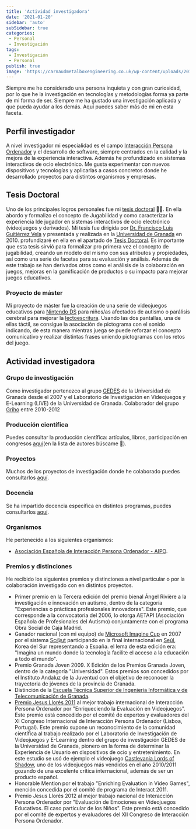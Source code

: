 ```yaml
---
title: 'Actividad investigadora'
date: '2021-01-20'
sidebar: 'auto'
subSidebar: true
categories:
 - Personal
 - Investigación
tags:
 - Investigación
 - Personal
publish: true
image: 'https://carnaudmetalboxengineering.co.uk/wp-content/uploads/2018/08/shutterstock_464359976-1170x325.jpg'
---
```


Siempre me he considerado una persona inquieta y con gran curiosidad, por lo que he la investigación en tecnologías y metodologías forma ya parte de mi forma de ser. Siempre me ha gustado una investigación aplicada y que pueda ayudar a los demás. Aquí puedes saber más de mi en esta faceta.

<!-- more -->

## Perfil investigador
A nivel investigador mi especialidad es el campo [Interacción Persona Ordenador](https://es.wikipedia.org/wiki/Interacci%C3%B3n_persona-computadora#:~:text=La%20interacci%C3%B3n%20persona%2Dcomputadora%20o,similar%2C%20es%20la%20que%20ofrecen) y el desarrollo de software, siempre centrados en la calidad y la mejora de la experiencia interactiva. Además he profundizado en sistemas interactivos de ocio electrónico. Me gusta experimentar con nuevos dispositivos y tecnologías y aplicarlas a casos concretos donde he desarrollado proyectos para distintos organismos y empresas. 


## Tesis Doctoral
Uno de los principales logros personales fue mi [tesis doctoral](./tesis/) 👨‍🎓. En ella abordo y formalizo el concepto de Jugabilidad y como caracterizar la experiencia lde jugador en sistemas interactivos de ocio electrónico (videojuegos y derivados). Mi tesis fue dirigida por [Dr. Francisco Luis Guitiérrez Vela](https://lsi.ugr.es/lsi/fgutierr) y presentada y realizada en la [Universidad de Granada](https://digibug.ugr.es/handle/10481/5671) en 2010. profundizaré en ella en el apartado de [Tesis Doctoral](./tesis/). Es importante que esta tesis sirvió para formalizar pro primera vez el concepto de jugabilidad, creando un modelo del mismo con sus atributos y propiedades, así como una serie de facetas para su evaluación y análisis. Además de este trabajo se han derivados otros como el análisis de la colaboración en juegos, mejoras en la gamificación de productos o su impacto para mejorar juegos educativos.

### Proyecto de máster
Mi proyecto de máster fue la creación de una serie de videojuegos educativos para [Nintendo DS](https://es.wikipedia.org/wiki/Nintendo_DS) para niños/as afectados de autismo o parálisis cerebral para mejorar la [lectoescritura](https://es.wikipedia.org/wiki/Lectoescritura_en_educaci%C3%B3n_b%C3%A1sica). Usando las dos pantallas, una de ellas táctil, se consigue la asociación de pictograma con el sonido indicando, de esta manera mientras juega se puede reforzar el concepto comunicativo y realizar distintas frases uniendo pictogramas con los retos del juego.

## Actividad investigadora
### Grupo de investigación
Como investigador pertenezco al grupo [GEDES](https://gedes.ugr.es/miembros/) de la Universidad de Granada desde el 2007 y el Laboratorio de Investigación en Videojuegos y E-Learning (LIVE) de la Universidad de Granada. Colaborador del grupo [Griho](http://griho.udl.cat/en/) entre 2010-2012

### Producción científica
Puedes consultar la producción científica: artículos, libros, participación en congresos [aquí](https://gedes.ugr.es/produccion-cientifica/)(en la lista de autores búscame 🔎).

### Proyectos
Muchos de los proyectos de investigación donde he colaborado puedes consultarlos [aquí](https://gedes.ugr.es/proyectos/).

### Docencia
Se ha impartido docencia específica en distintos programas, puedes consultarlos [aquí](../../docencia/).

### Organismos
He pertenecido a los siguientes organismos: 
- [Asociación Española de Interacción Persona Ordenador - AIPO](https://aipo.es/). 

### Premios y distinciones
He recibido los siguientes premios y distinciones a nivel particular o por la colaboración investigado con en distintos proyectos.
- Primer premio en la Tercera edición del premio bienal Ángel Rivière a la investigación e innovación en autismo, dentro de la categoría "Experiencias o prácticas profesionales innovadoras". Este premio, que corresponde a la convocatoria del 2006, lo otorga AETAPI (Asociación Española de Profesionales del Autismo) conjuntamente con el programa Obra Social de Caja Madrid.
- Ganador nacional (con mi equipo) de [Microsoft Imagine Cup](https://imaginecup.microsoft.com/es-es/Events?id=0) en 2007 por el sistema [Sc@ut](http://asistic.ugr.es/scaut/) participando en la final internacional en [Seúl](https://es.wikipedia.org/wiki/Se%C3%BAl), Korea del Sur representando a España. el lema de esta edición era: "Imagina un mundo donde la tecnología facilite el acceso a la educación a todo el mundo".
- Premio Granada Joven 2009. X Edición de los Premios Granada Joven, dentro de la categoría "Universidad". Estos premios son concedidos por el Instituto Andaluz de la Juventud con el objetivo de reconocer la trayectoria de jóvenes de la provincia de Granada.
- Distinción de la [Escuela Técnica Superior de Ingeniería Informática y de Telecomunicación de Granada](https://etsiit.ugr.es/).
- [Premio Jesus Llorés 2011](https://secretariageneral.ugr.es/pages/tablon/*/noticias-canal-ugr/investigadores-de-la-ugr-premiados-en-el-xii-congreso-internacional-de-interaccion-persona-ordenador-celebrado-en-lisboa) al mejor trabajo internacional de Interacción Persona Ordenador por "Enriqueciendo la Evaluación en Videojuegos". Este premio está concedido por el comité de expertos y evaluadores del XI Congreso Internacional de Interacción Persona Ordenador (Lisboa, Portugal). Este premio supone un reconocimiento de la comunidad científica al trabajo realizado por el Laboratorio de Investigación de Videojuegos y E-Learning dentro del grupo de investigación GEDES de la Universidad de Granada, pionero en la forma de determinar la Experiencia de Usuario en dispositivos de ocio y entretenimiento. En este estudio se usó de ejemplo el videojuego [Castlevania Lords of Shadow](https://es.wikipedia.org/wiki/Castlevania:_Lords_of_Shadow), uno de los videojuegos más vendidos en el año 2010/2011 gozando de una excelente crítica internacional, además de ser un producto español.
- Honorable Mention por el trabajo "Enriching Evaluation in Video Games", mención concedida por el comité de programa de Interact 2011. 
- Premio Jesus Llorés 2012 al mejor trabajo nacional de Interacción Persona Ordenador por "Evaluación de Emociones en Videojuegos Educativos. El caso particular de los Niños". Este premio está concedido por el comité de expertos y evaluadores del XII Congreso de Interacción Persona Ordenador.
